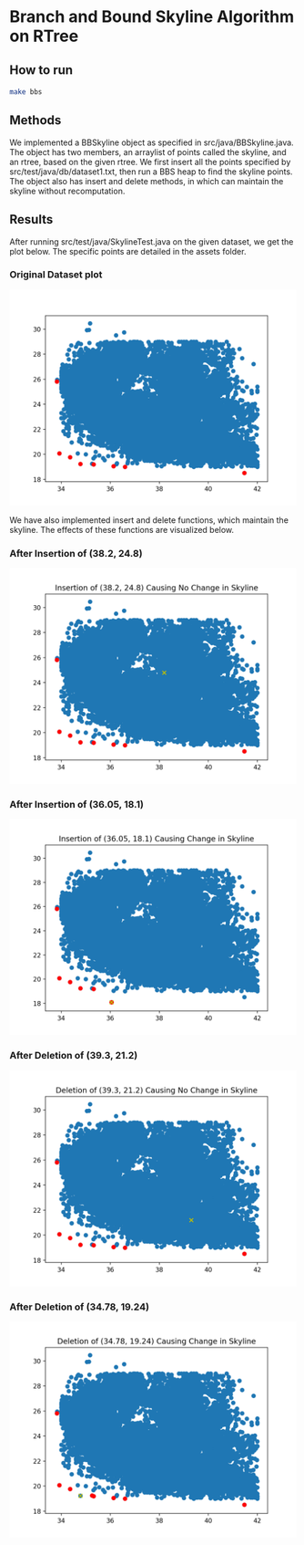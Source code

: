# Branch and Bound Skyline Algorithm on RTree

## How to run

```bash
make bbs
```

## Methods
We implemented a BBSkyline object as specified in src/java/BBSkyline.java.
The object has two members, an arraylist of points called the skyline, and an rtree, based on the given rtree.
We first insert all the points specified by src/test/java/db/dataset1.txt, then run a BBS heap to find the skyline points.
The object also has insert and delete methods, in which can maintain the skyline without recomputation.


## Results

After running src/test/java/SkylineTest.java on the given dataset, we get the plot below. The specific points are detailed in the assets folder.

### Original Dataset plot

![Original Dataset](assets/orig.png)

We have also implemented insert and delete functions, which maintain the skyline. The effects of these functions are visualized below.

### After Insertion of (38.2, 24.8)

![Insert 38.2, 24.8](assets/insert_dominate.png)

### After Insertion of (36.05, 18.1)

![Insert 36.05, 18.1](assets/insert_skyline.png)

### After Deletion of (39.3, 21.2)

![Delete 39.3, 21.2](assets/delete_dominate.png)

### After Deletion of (34.78, 19.24)

![Delete 34.78, 19.24](assets/delete_skyline.png)